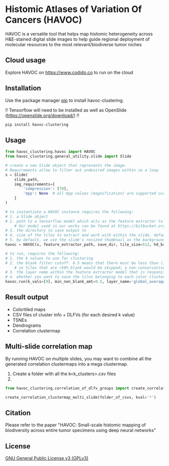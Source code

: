 # Histomic Atlases of Variation Of Cancers (HAVOC)

HAVOC is a versatile tool that helps map histomic heterogeneity across H&E-stained digital slide images to help guide regional deployment of molecular resources to the most relevant/biodiverse tumor niches

## Cloud usage
Explore HAVOC on https://www.codido.co to run on the cloud

## Installation

Use the package manager [pip](https://pip.pypa.io/en/stable/) to install havoc-clustering.

!! Tensorflow will need to be installed as well as OpenSlide (https://openslide.org/download/) !!

```bash
pip install havoc-clustering
```

## Usage


```python
from havoc_clustering.havoc import HAVOC
from havoc_clustering.general_utility.slide import Slide

# create a new Slide object that represents the image.
# Requirements allow to filter out undesired images within ie a loop
s = Slide(
    slide_path,
    img_requirements={
        'compression': [70],
        'mpp': None  # all mpp values (magnification) are supported currently
    }
)

# to instantiate a HAVOC instance requires the following:
# 1. a Slide object
# 2. path to a tensorflow model which acts as the feature extractor to base clustering off of. 
    # Our model used in our works can be found at https://bitbucket.org/diamandislabii/faust-feature-vectors-2019/src/master/models/74_class/
# 3. the directory to save output to
# 4. size of the tiles to extract and work with within the slide. default is 1024 (original trained size for the model above)
# 5. by default, we use the slide's resized thumbnail as the background for the colortile map. turn off to make it HD at the expense of time
havoc = HAVOC(s, feature_extractor_path, save_dir, tile_size=512, hd_backdrop=False)

# to run, requires the following:
# 1. the k values to use for clustering
# 2. the blank filter cutoff. 0.5 means that there must be less than (100-50=50)% blank within a tile to decide to use it.
    # ie tiles that are >50% blank would be skipped; a non-conservative number to only cluster tiles with plentiful tissue
# 3. the layer name within the feature extractor model that is responsible for generating the features
# 4. whether you want to save the tiles belonging to each color cluster within the colortile map
havoc.run(k_vals=[9], min_non_blank_amt=0.5, layer_name='global_average_pooling2d_1', save_tiles=False)
```

## Result output
- Colortiled maps
- CSV files of cluster info + DLFVs (for each desired k value)
- TSNEs
- Dendrograms
- Correlation clustermap

## Multi-slide correlation map

By running HAVOC on multiple slides, you may want to combine all the generated correlation clustermaps into a mega clustermap.

1. Create a folder with all the k<k_clusters>.csv files
2. 
```python
from havoc_clustering.correlation_of_dlfv_groups import create_correlation_clustermap_multi_slide

create_correlation_clustermap_multi_slide(folder_of_csvs, kval='*')
```

## Citation

Please refer to the paper "HAVOC: Small-scale histomic mapping of biodiversity across entire tumor specimens using deep neural networks"

## License
[GNU General Public License v3 (GPLv3)](https://www.gnu.org/licenses/gpl-3.0.txt)
